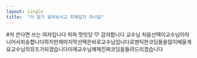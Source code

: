 ```yaml
---
layout: single
title:  "이 일기 읽어보시고 피해입지 마시길"
---
```










#저 쓴다면 쓰는 여자입니다
피파 맛잇당 ♡
감쟈합니다 교수님
처음선택이교수님이아니어서죄송합니다하지만제마지막선택은바로교수님입니다로맨틱한코딩들을많이배울게요교수님의뮤즈가되겠습니다이제교수님께제진짜코딩을들려드리겠습니다

